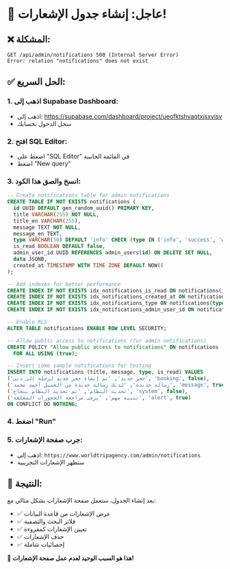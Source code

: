 # 🚨 عاجل: إنشاء جدول الإشعارات!

## ❌ المشكلة:
```
GET /api/admin/notifications 500 (Internal Server Error)
Error: relation "notifications" does not exist
```

## ✅ الحل السريع:

### 1. **اذهب إلى Supabase Dashboard**:
- اذهب إلى: https://supabase.com/dashboard/project/ueofktshvaqtxjsxvisv
- سجل الدخول بحسابك

### 2. **افتح SQL Editor**:
- اضغط على "SQL Editor" في القائمة الجانبية
- اضغط "New query"

### 3. **انسخ والصق هذا الكود**:
```sql
-- Create notifications table for admin notifications
CREATE TABLE IF NOT EXISTS notifications (
  id UUID DEFAULT gen_random_uuid() PRIMARY KEY,
  title VARCHAR(255) NOT NULL,
  title_en VARCHAR(255),
  message TEXT NOT NULL,
  message_en TEXT,
  type VARCHAR(50) DEFAULT 'info' CHECK (type IN ('info', 'success', 'warning', 'error', 'booking', 'message', 'system', 'alert')),
  is_read BOOLEAN DEFAULT false,
  admin_user_id UUID REFERENCES admin_users(id) ON DELETE SET NULL,
  data JSONB,
  created_at TIMESTAMP WITH TIME ZONE DEFAULT NOW()
);

-- Add indexes for better performance
CREATE INDEX IF NOT EXISTS idx_notifications_is_read ON notifications(is_read);
CREATE INDEX IF NOT EXISTS idx_notifications_created_at ON notifications(created_at);
CREATE INDEX IF NOT EXISTS idx_notifications_type ON notifications(type);
CREATE INDEX IF NOT EXISTS idx_notifications_admin_user_id ON notifications(admin_user_id);

-- Enable RLS
ALTER TABLE notifications ENABLE ROW LEVEL SECURITY;

-- Allow public access to notifications (for admin notifications)
CREATE POLICY "Allow public access to notifications" ON notifications
  FOR ALL USING (true);

-- Insert some sample notifications for testing
INSERT INTO notifications (title, message, type, is_read) VALUES
('حجز جديد', 'تم إنشاء حجز جديد لرحلة إلى دبي', 'booking', false),
('رسالة جديدة', 'لديك رسالة جديدة من العميل أحمد محمد', 'message', true),
('تحديث النظام', 'تم تحديث النظام بنجاح', 'system', false),
('تنبيه مهم', 'يرجى مراجعة الحجوزات المعلقة', 'alert', true)
ON CONFLICT DO NOTHING;
```

### 4. **اضغط "Run"**

### 5. **جرب صفحة الإشعارات**:
- اذهب إلى: `https://www.worldtripagency.com/admin/notifications`
- ستظهر الإشعارات التجريبية

## 🎯 النتيجة:
بعد إنشاء الجدول، ستعمل صفحة الإشعارات بشكل مثالي مع:
- ✅ عرض الإشعارات من قاعدة البيانات
- ✅ فلاتر البحث والتصفية
- ✅ تعيين الإشعارات كمقروءة
- ✅ حذف الإشعارات
- ✅ إحصائيات شاملة

**🚨 هذا هو السبب الوحيد لعدم عمل صفحة الإشعارات!**
